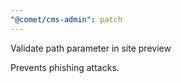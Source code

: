 ```yaml
---
"@comet/cms-admin": patch
---
```


Validate path parameter in site preview

Prevents phishing attacks.
